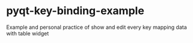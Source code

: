 # pyqt-key-binding-example
Example and personal practice of show and edit every key mapping data with table widget
